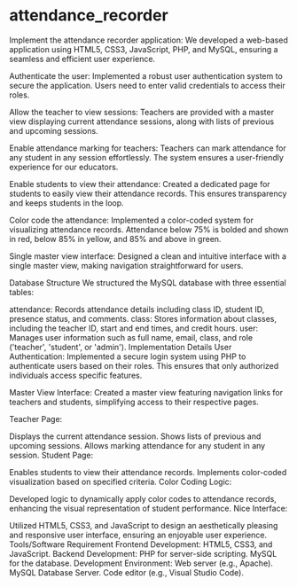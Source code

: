 # attendance_recorder
Implement the attendance recorder application: We developed a web-based application using HTML5, CSS3, JavaScript, PHP, and MySQL, ensuring a seamless and efficient user experience.

Authenticate the user: Implemented a robust user authentication system to secure the application. Users need to enter valid credentials to access their roles.

Allow the teacher to view sessions: Teachers are provided with a master view displaying current attendance sessions, along with lists of previous and upcoming sessions.

Enable attendance marking for teachers: Teachers can mark attendance for any student in any session effortlessly. The system ensures a user-friendly experience for our educators.

Enable students to view their attendance: Created a dedicated page for students to easily view their attendance records. This ensures transparency and keeps students in the loop.

Color code the attendance: Implemented a color-coded system for visualizing attendance records. Attendance below 75% is bolded and shown in red, below 85% in yellow, and 85% and above in green.

Single master view interface: Designed a clean and intuitive interface with a single master view, making navigation straightforward for users.

Database Structure
We structured the MySQL database with three essential tables:

attendance: Records attendance details including class ID, student ID, presence status, and comments.
class: Stores information about classes, including the teacher ID, start and end times, and credit hours.
user: Manages user information such as full name, email, class, and role ('teacher', 'student', or 'admin').
Implementation Details
User Authentication: Implemented a secure login system using PHP to authenticate users based on their roles. This ensures that only authorized individuals access specific features.

Master View Interface: Created a master view featuring navigation links for teachers and students, simplifying access to their respective pages.

Teacher Page:

Displays the current attendance session.
Shows lists of previous and upcoming sessions.
Allows marking attendance for any student in any session.
Student Page:

Enables students to view their attendance records.
Implements color-coded visualization based on specified criteria.
Color Coding Logic:

Developed logic to dynamically apply color codes to attendance records, enhancing the visual representation of student performance.
Nice Interface:

Utilized HTML5, CSS3, and JavaScript to design an aesthetically pleasing and responsive user interface, ensuring an enjoyable user experience.
Tools/Software Requirement
Frontend Development:
HTML5, CSS3, and JavaScript.
Backend Development:
PHP for server-side scripting.
MySQL for the database.
Development Environment:
Web server (e.g., Apache).
MySQL Database Server.
Code editor (e.g., Visual Studio Code).
